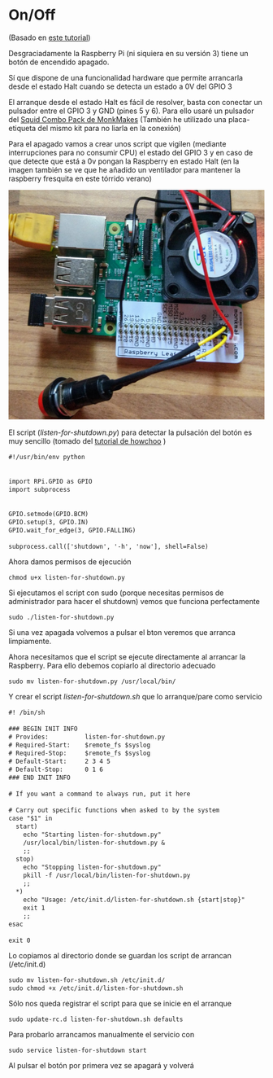 # On/Off

(Basado en [este tutorial](https://howchoo.com/g/mwnlytk3zmm/how-to-add-a-power-button-to-your-raspberry-pi))

Desgraciadamente la Raspberry Pi (ni siquiera en su versión 3) tiene un botón de encendido apagado.

Sí que dispone de una funcionalidad hardware que permite arrancarla desde el estado Halt cuando se detecta un estado a 0V del GPIO 3

El arranque desde el estado Halt es fácil de resolver, basta con conectar un pulsador entre el GPIO 3 y GND (pines 5 y 6). Para ello usaré un pulsador del [Squid Combo Pack de  MonkMakes](https://www.monkmakes.com/squid_combo) (También he utilizado una placa-etiqueta del mismo kit para no liarla en la conexión)


Para el apagado vamos a crear unos script que vigilen (mediante interrupciones para no consumir CPU) el estado del GPIO 3 y en caso de que detecte que está a 0v pongan la Raspberry en estado Halt (en la imagen también se ve que he añadido un ventilador para mantener la raspberry fresquita en este tórrido verano)

![boton on-off](./images/Boton_on-off.jpg)

El script (_listen-for-shutdown.py_) para detectar la pulsación del botón es muy sencillo (tomado del [tutorial de howchoo](https://howchoo.com/g/mwnlytk3zmm/how-to-add-a-power-button-to-your-raspberry-pi) )

    #!/usr/bin/env python


    import RPi.GPIO as GPIO
    import subprocess


    GPIO.setmode(GPIO.BCM)
    GPIO.setup(3, GPIO.IN)
    GPIO.wait_for_edge(3, GPIO.FALLING)

    subprocess.call(['shutdown', '-h', 'now'], shell=False)

Ahora damos permisos de ejecución

    chmod u+x listen-for-shutdown.py

Si ejecutamos el script con sudo (porque necesitas permisos de administrador para hacer el shutdown) vemos que funciona perfectamente

    sudo ./listen-for-shutdown.py

Si una vez apagada volvemos a pulsar el bton veremos que arranca limpiamente.

Ahora necesitamos que el script se ejecute directamente al arrancar la Raspberry. Para ello debemos copiarlo al directorio adecuado

    sudo mv listen-for-shutdown.py /usr/local/bin/

Y crear el script _listen-for-shutdown.sh_ que lo arranque/pare como servicio

    #! /bin/sh

    ### BEGIN INIT INFO
    # Provides:          listen-for-shutdown.py
    # Required-Start:    $remote_fs $syslog
    # Required-Stop:     $remote_fs $syslog
    # Default-Start:     2 3 4 5
    # Default-Stop:      0 1 6
    ### END INIT INFO

    # If you want a command to always run, put it here

    # Carry out specific functions when asked to by the system
    case "$1" in
      start)
        echo "Starting listen-for-shutdown.py"
        /usr/local/bin/listen-for-shutdown.py &
        ;;
      stop)
        echo "Stopping listen-for-shutdown.py"
        pkill -f /usr/local/bin/listen-for-shutdown.py
        ;;
      *)
        echo "Usage: /etc/init.d/listen-for-shutdown.sh {start|stop}"
        exit 1
        ;;
    esac

    exit 0

Lo copiamos al directorio donde se guardan los script de  arrancan (/etc/init.d)


    sudo mv listen-for-shutdown.sh /etc/init.d/
    sudo chmod +x /etc/init.d/listen-for-shutdown.sh

Sólo nos queda registrar el script para que se inicie en el arranque

    sudo update-rc.d listen-for-shutdown.sh defaults


Para probarlo arrancamos manualmente el servicio con

    sudo service listen-for-shutdown start

Al pulsar el botón por primera vez se apagará y volverá
